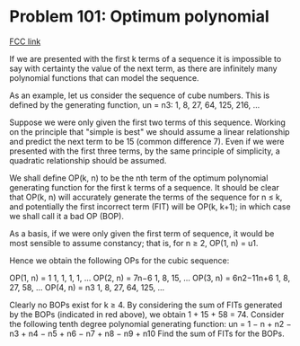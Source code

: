 # Problem 101: Optimum polynomial

[FCC link](https://www.freecodecamp.org/learn/coding-interview-prep/project-euler/problem-101-optimum-polynomial)

If we are presented with the first k terms of a sequence it is impossible to say with certainty the value of the next term, as there are infinitely many polynomial functions that can model the sequence.

As an example, let us consider the sequence of cube numbers. This is defined by the generating function, un = n3: 1, 8, 27, 64, 125, 216, ...

Suppose we were only given the first two terms of this sequence. Working on the principle that "simple is best" we should assume a linear relationship and predict the next term to be 15 (common difference 7). Even if we were presented with the first three terms, by the same principle of simplicity, a quadratic relationship should be assumed.

We shall define OP(k, n) to be the nth term of the optimum polynomial generating function for the first k terms of a sequence. It should be clear that OP(k, n) will accurately generate the terms of the sequence for n ≤ k, and potentially the first incorrect term (FIT) will be OP(k, k+1); in which case we shall call it a bad OP (BOP).

As a basis, if we were only given the first term of sequence, it would be most sensible to assume constancy; that is, for n ≥ 2, OP(1, n) = u1.

Hence we obtain the following OPs for the cubic sequence:

OP(1, n) = 1 1, 1, 1, 1, ... OP(2, n) = 7n−6 1, 8, 15, ... OP(3, n) = 6n2−11n+6 1, 8, 27, 58, ... OP(4, n) = n3 1, 8, 27, 64, 125, ...

Clearly no BOPs exist for k ≥ 4. By considering the sum of FITs generated by the BOPs (indicated in red above), we obtain 1 + 15 + 58 = 74. Consider the following tenth degree polynomial generating function: un = 1 − n + n2 − n3 + n4 − n5 + n6 − n7 + n8 − n9 + n10 Find the sum of FITs for the BOPs.
